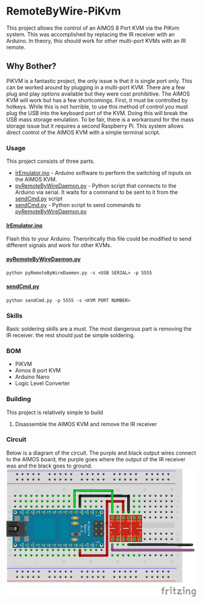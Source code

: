 
# RemoteByWire-PiKvm
This project allows the control of an AIMOS 8 Port KVM via the PiKvm system. This was accomplished by replacing the IR receiver with an Arduino. In theory, this should work for other multi-port KVMs with an IR remote.

## Why Bother?
PiKVM is a fantastic project, the only issue is that it is single port only. This can be worked around by plugging in a multi-port KVM. There are a few plug and play options available but they were cost prohibitive. The AIMOS KVM will work but has a few shortcomings. First, it must be controlled by hotkeys. While this is not horrible, to use this method of control you must plug the USB into the keyboard port of the KVM. Doing this will break the USB mass storage emulation. To be fair, there is a workaround for the mass storage issue but it requires a second Raspberry Pi. This system allows direct control of the AIMOS KVM with a simple terminal script.

### Usage
This project consists of three parts.

 - [IrEmulator.ino](https://github.com/Syco54645/RemoteByWire-PiKvm/blob/main/IrEmulator/IrEmulator.ino) - Arduino software to perform the switching of inputs on the AIMOS KVM.
 - [pyRemoteByWireDaemon.py](https://github.com/Syco54645/RemoteByWire-PiKvm/blob/main/pyRemoteByWireDaemon.py "pyRemoteByWireDaemon.py") - Python script that connects to the Arduino via serial. It waits for a command to be sent to it from the [sendCmd.py](https://github.com/Syco54645/RemoteByWire-PiKvm/blob/main/sendCmd.py "sendCmd.py") script
 - [sendCmd.py](https://github.com/Syco54645/RemoteByWire-PiKvm/blob/main/sendCmd.py "sendCmd.py") - Python script to send commands to [pyRemoteByWireDaemon.py](https://github.com/Syco54645/RemoteByWire-PiKvm/blob/main/pyRemoteByWireDaemon.py "pyRemoteByWireDaemon.py")

#### [IrEmulator.ino](https://github.com/Syco54645/RemoteByWire-PiKvm/blob/main/IrEmulator/IrEmulator.ino)
Flash this to your Arduino. Theroritically this file could be modified to send different signals and work for other KVMs.

#### [pyRemoteByWireDaemon.py](https://github.com/Syco54645/RemoteByWire-PiKvm/blob/main/pyRemoteByWireDaemon.py "pyRemoteByWireDaemon.py")
`python pyRemoteByWireDaemon.py -s <USB SERIAL> -p 5555`

#### [sendCmd.py](https://github.com/Syco54645/RemoteByWire-PiKvm/blob/main/sendCmd.py "sendCmd.py")
`python sendCmd.py -p 5555 -s <KVM PORT NUMBER> `

### Skills
Basic soldering skills are a must. The most dangerous part is removing the IR receiver. the rest should just be simple soldering.

### BOM
 - PiKVM
 - Aimos 8 port KVM
 - Arduino Nano
 - Logic Level Converter

### Building
This project is relatively simple to build
 1. Disassemble the AIMOS KVM and remove the IR receiver

### Circuit
Below is a diagram of the circuit. The purple and black output wires connect to the AIMOS board, the purple goes where the output of the IR receiver was and the black goes to ground.
![RemoteByWire-PiKvm Circuit](https://raw.githubusercontent.com/Syco54645/RemoteByWire-PiKvm/main/RemoteByWire-PiKvm_bb.png)
